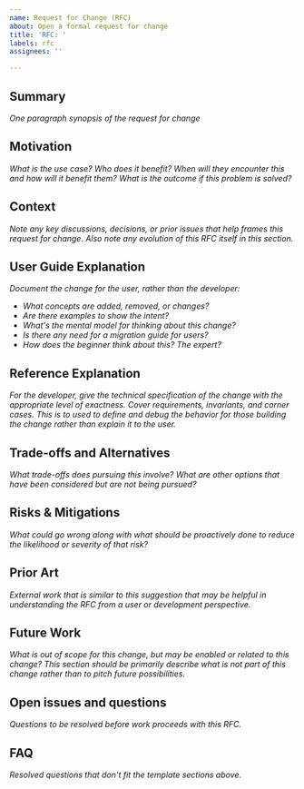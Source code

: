 ```yaml
---
name: Request for Change (RFC)
about: Open a formal request for change
title: 'RFC: '
labels: rfc
assignees: ''

---
```


## Summary

_One paragraph synopsis of the request for change_

## Motivation

_What is the use case? Who does it benefit? When will they encounter this and how will it benefit them? What is the outcome if this problem is solved?_

## Context

_Note any key discussions, decisions, or prior issues that help frames this request for change. Also note any evolution of this RFC itself in this section._

## User Guide Explanation

_Document the change for the user, rather than the developer:_

* _What concepts are added, removed, or changes?_
* _Are there examples to show the intent?_
* _What's the mental model for thinking about this change?_
* _Is there any need for a migration guide for users?_
* _How does the beginner think about this? The expert?_

## Reference Explanation

_For the developer, give the technical specification of the change with the appropriate level of exactness. Cover requirements, invariants, and corner cases. This is to used to define and debug the behavior for those building the change rather than explain it to the user._

## Trade-offs and Alternatives

_What trade-offs does pursuing this involve? What are other options that have been considered but are not being pursued?_

## Risks & Mitigations

_What could go wrong _along with_ what should be proactively done to reduce the likelihood or severity of that risk?_

## Prior Art

_External work that is similar to this suggestion that may be helpful in understanding the RFC from a user or development perspective._

## Future Work

_What is out of scope for this change, but may be enabled or related to this change? This section should be primarily describe what is _not_ part of this change rather than to pitch future possibilities._

## Open issues and questions

_Questions to be resolved before work proceeds with this RFC._

## FAQ

_Resolved questions that don't fit the template sections above._

